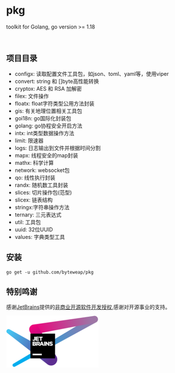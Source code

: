 # pkg 

toolkit for Golang, go version >= 1.18

‍

## 项目目录

* configx: 读取配置文件工具包，如json、toml、yaml等，使用viper
* convert: string 和 []byte高性能转换
* cryptox: AES 和 RSA 加解密
* filex: 文件操作
* floatx: float字符类型公用方法封装
* gis: 有关地理位置相关工具包
* goi18n: go国际化封装包
* golang: go协程安全开启方法
* intx: int类型数据操作方法
* limit: 限速器
* logs: 日志输出到文件并根据时间分割
* mapx: 线程安全的map封装
* mathx: 科学计算
* network: websocket包
* qo: 线性执行封装
* randx: 随机数工具封装
* slices: 切片操作包(范型)
* slicex: 链表结构
* stringx:字符串操作方法
* ternary: 三元表达式
* util: 工具包
* uuid: 32位UUID
* values: 字典类型工具

## 安装

```
go get -u github.com/byteweap/pkg
```

## 特别鸣谢

感谢<a href="https://www.jetbrains.com/" target="_blank">JetBrains</a>提供的<a href="https://jb.gg/OpenSourceSupport" target="_blank">非商业开源软件开发授权</a>,感谢对开源事业的支持。

<a href="https://www.jetbrains.com/?from=kubeadm-ha" target="_blank"><img src="https://raw.githubusercontent.com/panjf2000/illustrations/master/jetbrains/jetbrains-variant-4.png" width="250" align="middle"/></a>


‍
